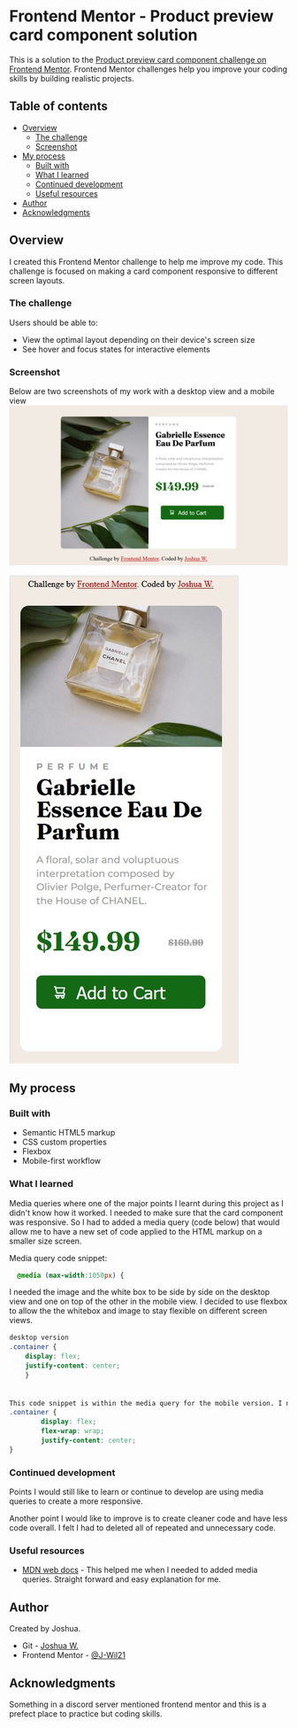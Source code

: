 # Frontend Mentor - Product preview card component solution

This is a solution to the [Product preview card component challenge on Frontend Mentor](https://www.frontendmentor.io/challenges/product-preview-card-component-GO7UmttRfa). Frontend Mentor challenges help you improve your coding skills by building realistic projects. 

## Table of contents

- [Overview](#overview)
  - [The challenge](#the-challenge)
  - [Screenshot](#screenshot)
- [My process](#my-process)
  - [Built with](#built-with)
  - [What I learned](#what-i-learned)
  - [Continued development](#continued-development)
  - [Useful resources](#useful-resources)
- [Author](#author)
- [Acknowledgments](#acknowledgments)



## Overview
I created this Frontend Mentor challenge to help me improve my code. This challenge is focused on making a card component responsive to different screen layouts.

### The challenge

Users should be able to:

- View the optimal layout depending on their device's screen size
- See hover and focus states for interactive elements

### Screenshot

Below are two screenshots of my work with a desktop view and a mobile view
![](images/screenshot-desktop.png)

![](images/screenshot-mobile.jpg)

## My process

### Built with

- Semantic HTML5 markup
- CSS custom properties
- Flexbox
- Mobile-first workflow

### What I learned

Media queries where one of the major points I learnt during this project as I didn't know how it worked.
I needed to make sure that the card component was responsive. So I had to added a media query (code below) that would allow me to have a new set of code applied to the HTML markup on a smaller size screen.

Media query code snippet:

```css
  @media (max-width:1050px) {
```
I needed the image and the white box to be side by side on the desktop view and one on top of the other in the mobile view. I decided to use flexbox to allow the the whitebox and image to stay flexible on different screen views.

```css
desktop version
.container {
    display: flex;
    justify-content: center;
    }


This code snippet is within the media query for the mobile version. I needed flex-wrap in order to make the white box fall beneath the image.
.container {
        display: flex;
        flex-wrap: wrap;
        justify-content: center;
}

```

### Continued development

Points I would still like to learn or continue to develop are using media queries to create a more responsive.

Another point I would like to improve is to create cleaner code and have less code overall. I felt I had to deleted all of repeated and unnecessary code.

### Useful resources

- [MDN web docs](https://developer.mozilla.org/en-US/docs/Web/CSS/Media_Queries/Using_media_queries) - This helped me when I needed to added media queries. Straight forward and easy explanation for me.

## Author
Created by Joshua.
- Git - [Joshua W.](https://github.com/J-Wil21)
- Frontend Mentor - [@J-Wil21](https://www.frontendmentor.io/profile/J-Wil21)



## Acknowledgments

Something in a discord server mentioned frontend mentor and this is a prefect place to practice but coding skills. 
